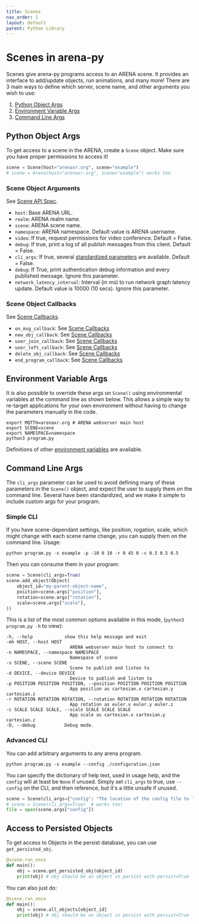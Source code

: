 ```yaml
---
title: Scenes
nav_order: 1
layout: default
parent: Python Library
---
```


# Scenes in arena-py

Scenes give arena-py programs access to an ARENA scene. It provides an interface to add/update objects, run animations, and many more!
There are 3 main ways to define which server, scene name, and other arguments you wish to use:

1. [Python Object Args](#python-object-args)
1. [Environment Variable Args](#environment-variable-args)
1. [Command Line Args](#command-line-args)

## Python Object Args

To get access to a scene in the ARENA, create a `Scene` object. Make sure you have proper permissions to access it!

```python
scene = Scene(host="arenaxr.org", scene="example")
# scene = Arena(host="arenaxr.org", scene="example") works too
```

### Scene Object Arguments

See [Scene API Spec](/content/python-api/scene).

- `host`: Base ARENA URL.
- `realm`: ARENA realm name.
- `scene`: ARENA scene name.
- `namespace`: ARENA namespace. Default value is ARENA username.
- `video`: If true, request permissions for video conference. Default = False.
- `debug`: If true, print a log of all publish messages from this client. Default = False.
- `cli_args`: If true, several [standardized parameters](#command-line-args) are available. Default = False.
- `debug`: If True, print authentication debug information and every published message. Ignore this parameter.
- `network_latency_interval`: Interval (in ms) to run network graph latency update. Default value is 10000 (10 secs). Ignore this parameter.

### Scene Object Callbacks

See [Scene Callbacks](callbacks.md).

- `on_msg_callback`: See [Scene Callbacks](callbacks#on_msg_callback)
- `new_obj_callback`: See [Scene Callbacks](callbacks#new_obj_callback)
- `user_join_callback`: See [Scene Callbacks](callbacks#user_join_callback)
- `user_left_callback`: See [Scene Callbacks](callbacks#user_left_callback)
- `delete_obj_callback`: See [Scene Callbacks](callbacks#delete_obj_callback)
- `end_program_callback`: See [Scene Callbacks](callbacks#end_program_callback)

## Environment Variable Args

It is also possible to override these args un `Scene()` using environmental variables at the command line as shown below. This allows a simple way to re-target applications for your own environment without having to change the parameters manually in the code.

```shell
export MQTTH=arenaxr.org # ARENA webserver main host
export SCENE=scene
export NAMESPACE=namespace
python3 program.py
```

Definitions of other [environment variables](/content/python-api/env) are available.

## Command Line Args

The `cli_args` parameter can be used to avoid defining many of these parameters in the `Scene()` object, and expect the user to supply them on the command line. Several have been standardized, and we make it simple to include custom args for your program.

### Simple CLI

If you have scene-dependant settings, like position, rogation, scale, which might change with each scene name change, you can supply them on the command line. Usage:

```shell
python program.py -s example -p -10 0 10 -r 0 45 0 -c 0.5 0.5 0.5
```

Then you can consume them in your program:

```python
scene = Scene(cli_args=True)
scene.add_object(Object(
    object_id="my-parent-object-name",
    position=scene.args["position"],
    rotation=scene.args["rotation"],
    scale=scene.args["scale"],
))
```

This is a list of the most common options available in this mode, (`python3 program.py -h` to view):

```
-h, --help            show this help message and exit
-mh HOST, --host HOST
                        ARENA webserver main host to connect to
-n NAMESPACE, --namespace NAMESPACE
                        Namespace of scene
-s SCENE, --scene SCENE
                        Scene to publish and listen to
-d DEVICE, --device DEVICE
                        Device to publish and listen to
-p POSITION POSITION POSITION, --position POSITION POSITION POSITION
                        App position as cartesian.x cartesian.y cartesian.z
-r ROTATION ROTATION ROTATION, --rotation ROTATION ROTATION ROTATION
                        App rotation as euler.x euler.y euler.z
-c SCALE SCALE SCALE, --scale SCALE SCALE SCALE
                        App scale as cartesian.x cartesian.y cartesian.z
-D, --debug           Debug mode.
```

### Advanced CLI

You can add arbitrary arguments to any arena program.

```shell
python program.py -s example --config ./configuration.json
```

You can specify the dictionary of help text, used in usage help, and the `config` will at least be `None` if unused.
Simply set `cli_args` to true, use `--config` on the CLI, and then reference, but it's a little unsafe if unused.

```python
scene = Scene(cli_args={"config": "The location of the config file to load."})
# scene = Scene(cli_args=True)  # works too!
file = open(scene.args["config"])
```

## Access to Persisted Objects

To get access to Objects in the persist database, you can use `get_persisted_obj`.

```python
@scene.run_once
def main():
    obj = scene.get_persisted_obj(object_id)
    print(obj) # obj should be an object in persist with persist=True
```

You can also just do:

```python
@scene.run_once
def main():
    obj = scene.all_objects[object_id]
    print(obj) # obj should be an object in persist with persist=True
```
